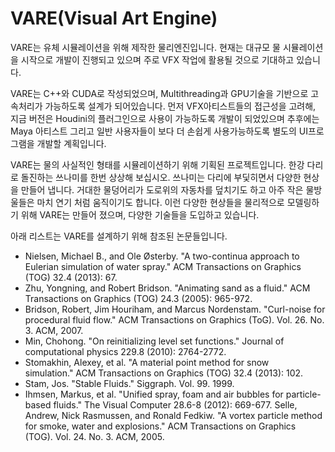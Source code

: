 # VARE(Visual Art Engine)

VARE는 유체 시뮬레이션을 위해 제작한 물리엔진입니다.
현재는 대규모 물 시뮬레이션을 시작으로 개발이 진행되고 있으며 주로 VFX 작업에 활용될 것으로 기대하고 있습니다.

VARE는 C++와 CUDA로 작성되었으며, Multithreading과 GPU기술을 기반으로 고속처리가 가능하도록 설계가 되어있습니다. 먼저 VFX아티스트들의 접근성을 고려해, 지금 버전은 Houdini의 플러그인으로 사용이 가능하도록 개발이 되었있으며 추후에는 Maya 아티스트 그리고 일반 사용자들이 보다 더 손쉽게 사용가능하도록 별도의 UI프로그램을 개발할 계획입니다.

VARE는 물의 사실적인 형태를 시뮬레이션하기 위해 기획된 프로젝트입니다. 한강 다리로 돌진하는 쓰나미를 한번 상상해 보십시오. 쓰나미는 다리에 부딫히면서 다양한 현상을 만들어 냅니다. 거대한 물덩어리가 도로위의 자동차를 덮치기도 하고 아주 작은 물방울들은 마치 연기 처럼 움직이기도 합니다. 이런 다양한 현상들을 물리적으로 모델링하기 위해 VARE는 만들어 졌으며, 다양한 기술들을 도입하고 있습니다.

아래 리스트는 VARE를 설계하기 위해 참조된 논문들입니다.
- Nielsen, Michael B., and Ole Østerby. "A two-continua approach to Eulerian simulation of water spray." ACM Transactions on Graphics (TOG) 32.4 (2013): 67.
- Zhu, Yongning, and Robert Bridson. "Animating sand as a fluid." ACM Transactions on Graphics (TOG) 24.3 (2005): 965-972.
- Bridson, Robert, Jim Houriham, and Marcus Nordenstam. "Curl-noise for procedural fluid flow." ACM Transactions on Graphics (ToG). Vol. 26. No. 3. ACM, 2007.
- Min, Chohong. "On reinitializing level set functions." Journal of computational physics 229.8 (2010): 2764-2772.
- Stomakhin, Alexey, et al. "A material point method for snow simulation." ACM Transactions on Graphics (TOG) 32.4 (2013): 102.
- Stam, Jos. "Stable Fluids." Siggraph. Vol. 99. 1999.
- Ihmsen, Markus, et al. "Unified spray, foam and air bubbles for particle-based fluids." The Visual Computer 28.6-8 (2012): 669-677.
Selle, Andrew, Nick Rasmussen, and Ronald Fedkiw. "A vortex particle method for smoke, water and explosions." ACM Transactions on Graphics (TOG). Vol. 24. No. 3. ACM, 2005.
